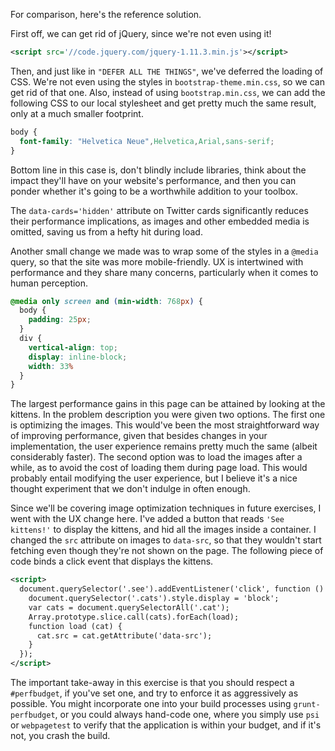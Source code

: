For comparison, here's the reference solution.

First off, we can get rid of jQuery, since we're not even using it!

```xml
<script src='//code.jquery.com/jquery-1.11.3.min.js'></script>
```

Then, and just like in `"DEFER ALL THE THINGS"`, we've deferred the loading of CSS. We're
not even using the styles in `bootstrap-theme.min.css`, so we can get rid of that one. Also,
instead of using `bootstrap.min.css`, we can add the following CSS to our local stylesheet
and get pretty much the same result, only at a much smaller footprint.

```css
body {
  font-family: "Helvetica Neue",Helvetica,Arial,sans-serif;
}
```

Bottom line in this case is, don't blindly include libraries, think about the impact they'll
have on your website's performance, and then you can ponder whether it's going to be a
worthwhile addition to your toolbox.

The `data-cards='hidden'` attribute on Twitter cards significantly reduces their performance
implications, as images and other embedded media is omitted, saving us from a hefty hit during
load.

Another small change we made was to wrap some of the styles in a `@media` query, so that
the site was more mobile-friendly. UX is intertwined with performance and they share many
concerns, particularly when it comes to human perception.

```css
@media only screen and (min-width: 768px) {
  body {
    padding: 25px;
  }
  div {
    vertical-align: top;
    display: inline-block;
    width: 33%
  }
}
```

The largest performance gains in this page can be attained by looking at the kittens. In the
problem description you were given two options. The first one is optimizing the images. This
would've been the most straightforward way of improving performance, given that besides changes
in your implementation, the user experience remains pretty much the same (albeit considerably
faster). The second option was to load the images after a while, as to avoid the cost of loading
them during page load. This would probably entail modifying the user experience, but I believe
it's a nice thought experiment that we don't indulge in often enough.

Since we'll be covering image optimization techniques in future exercises, I went with the UX
change here. I've added a button that reads `'See kittens!'` to display the kittens, and hid
all the images inside a container. I changed the `src` attribute on images to `data-src`, so
that they wouldn't start fetching even though they're not shown on the page. The following piece
of code binds a click event that displays the kittens.

```xml
<script>
  document.querySelector('.see').addEventListener('click', function () {
    document.querySelector('.cats').style.display = 'block';
    var cats = document.querySelectorAll('.cat');
    Array.prototype.slice.call(cats).forEach(load);
    function load (cat) {
      cat.src = cat.getAttribute('data-src');
    }
  });
</script>
```

The important take-away in this exercise is that you should respect a `#perfbudget`,
if you've set one, and try to enforce it as aggressively as possible. You might
incorporate one into your build processes using `grunt-perfbudget`, or you could always
hand-code one, where you simply use `psi` or `webpagetest` to verify that the application
is within your budget, and if it's not, you crash the build.
